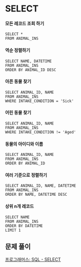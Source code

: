 # SELECT

#### 모든 레코드 조회 하기

```mysql
SELECT *
FROM ANIMAL_INS
```

 

#### 역순 정렬하기

```mysql
SELECT NAME, DATETIME
FROM ANIMAL_INS 
ORDER BY ANIMAL_ID DESC
```

 

#### 아픈 동물 찾기

```mysql
SELECT ANIMAL_ID, NAME
FROM ANIMAL_INS
WHERE INTAKE_CONDITION = 'Sick'
```

 

#### 어린 동물 찾기

```mysql
SELECT ANIMAL_ID, NAME
FROM ANIMAL_INS
WHERE INTAKE_CONDITION != 'Aged'
```

 

#### 동물의 아이디와 이름

```mysql
SELECT ANIMAL_ID, NAME
FROM ANIMAL_INS
ORDER BY ANIMAL_ID
```

 

#### 여러 기준으로 정렬하기

```mysql
SELECT ANIMAL_ID, NAME, DATETIME
FROM ANIMAL_INS
ORDER BY NAME, DATETIME DESC
```

 

#### 상위 n개 레코드

```mysql
SELECT NAME
FROM ANIMAL_INS
ORDER BY DATETIME
LIMIT 1
```



## 문제 풀이

[프로그래머스: SQL - SELECT](https://dirmathfl.tistory.com/304)

